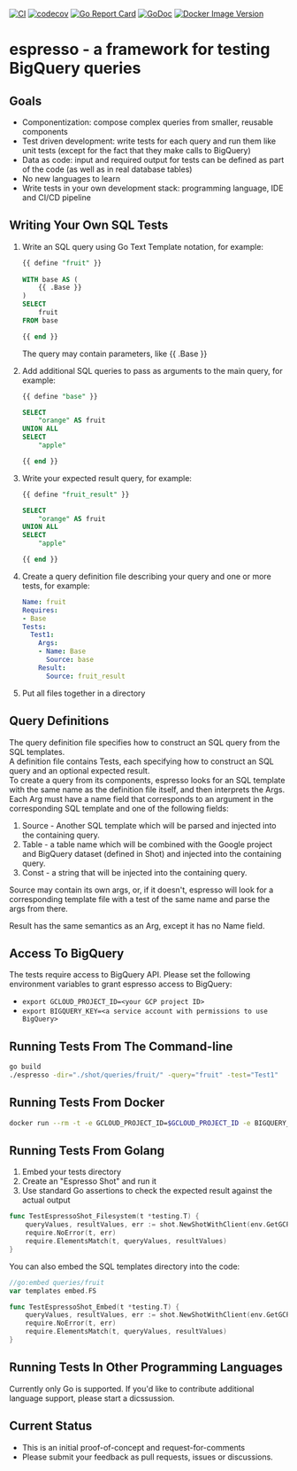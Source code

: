 [![CI](https://github.com/Tufin/espresso/workflows/go/badge.svg)](https://github.com/Tufin/espresso/actions)
[![codecov](https://codecov.io/gh/tufin/espresso/branch/main/graph/badge.svg?token=4neEgts50n)](https://codecov.io/gh/tufin/espresso)
[![Go Report Card](https://goreportcard.com/badge/github.com/tufin/espresso)](https://goreportcard.com/report/github.com/tufin/espresso)
[![GoDoc](https://godoc.org/github.com/tufin/espresso?status.svg)](https://godoc.org/github.com/tufin/espresso)
[![Docker Image Version](https://img.shields.io/docker/v/tufin/espresso?sort=semver)](https://hub.docker.com/r/tufin/espresso/tags)

# espresso - a framework for testing BigQuery queries

## Goals
- Componentization: compose complex queries from smaller, reusable components
- Test driven development: write tests for each query and run them like unit tests (except for the fact that they make calls to BigQuery)
- Data as code: input and required output for tests can be defined as part of the code (as well as in real database tables)
- No new languages to learn
- Write tests in your own development stack: programming language, IDE and CI/CD pipeline

## Writing Your Own SQL Tests
1. Write an SQL query using Go Text Template notation, for example:
   ```sql
   {{ define "fruit" }}
 
   WITH base AS (
       {{ .Base }}
   )
   SELECT
       fruit
   FROM base

   {{ end }}
   ```

   The query may contain parameters, like {{ .Base }}
2. Add additional SQL queries to pass as arguments to the main query, for example:  
   ```sql
   {{ define "base" }}

   SELECT
       "orange" AS fruit
   UNION ALL
   SELECT
       "apple"

   {{ end }}
   ```
   
3. Write your expected result query, for example:
   ```sql
   {{ define "fruit_result" }}

   SELECT
       "orange" AS fruit
   UNION ALL
   SELECT
       "apple"

   {{ end }}
   ```
4. Create a query definition file describing your query and one or more tests, for example:
   ```yaml
   Name: fruit
   Requires:
   - Base
   Tests:
     Test1:
       Args:
       - Name: Base
         Source: base
       Result:
         Source: fruit_result
   ```
5. Put all files together in a directory

## Query Definitions
The query definition file specifies how to construct an SQL query from the SQL templates.  
A definition file contains Tests, each specifying how to construct an SQL query and an optional expected result.  
To create a query from its components, espresso looks for an SQL template with the same name as the definition file itself, and then interprets the Args.  
Each Arg must have a name field that corresponds to an argument in the corresponding SQL template and one of the following fields:
1. Source - Another SQL template which will be parsed and injected into the containing query.
2. Table - a table name which will be combined with the Google project and BigQuery dataset (defined in Shot) and injected into the containing query.
3. Const - a string that will be injected into the containing query.

Source may contain its own args, or, if it doesn't, espresso will look for a corresponding template file with a test of the same name and parse the args from there.

Result has the same semantics as an Arg, except it has no Name field.

## Access To BigQuery
The tests require access to BigQuery API. 
Please set the following environment variables to grant espresso access to BigQuery:
- `export GCLOUD_PROJECT_ID=<your GCP project ID>`
- `export BIGQUERY_KEY=<a service account with permissions to use BigQuery>`

## Running Tests From The Command-line
```bash
go build
./espresso -dir="./shot/queries/fruit/" -query="fruit" -test="Test1"
```

## Running Tests From Docker
```bash
docker run --rm -t -e GCLOUD_PROJECT_ID=$GCLOUD_PROJECT_ID -e BIGQUERY_KEY=$BIGQUERY_KEY -v $(pwd)/shot:/shot:ro tufin/espresso -dir="/shot" -query="fruit" -test="Test1"
```

## Running Tests From Golang
1. Embed your tests directory
2. Create an "Espresso Shot" and run it
3. Use standard Go assertions to check the expected result against the actual output
```go
func TestEspressoShot_Filesystem(t *testing.T) {
	queryValues, resultValues, err := shot.NewShotWithClient(env.GetGCPProjectID(), "", os.DirFS("./queries/fruit")).RunTest("fruit", "Test1", []bigquery.QueryParameter{}, &map[string]bigquery.Value{})
	require.NoError(t, err)
	require.ElementsMatch(t, queryValues, resultValues)
}
```

You can also embed the SQL templates directory into the code:
```go
//go:embed queries/fruit
var templates embed.FS

func TestEspressoShot_Embed(t *testing.T) {
	queryValues, resultValues, err := shot.NewShotWithClient(env.GetGCPProjectID(), "", templates).RunTest("fruit", "Test1", []bigquery.QueryParameter{}, &map[string]bigquery.Value{})
	require.NoError(t, err)
	require.ElementsMatch(t, queryValues, resultValues)
}
```

## Running Tests In Other Programming Languages
Currently only Go is supported.
If you'd like to contribute additional language support, please start a dicssussion.

## Current Status
- This is an initial proof-of-concept and request-for-comments
- Please submit your feedback as pull requests, issues or discussions.
